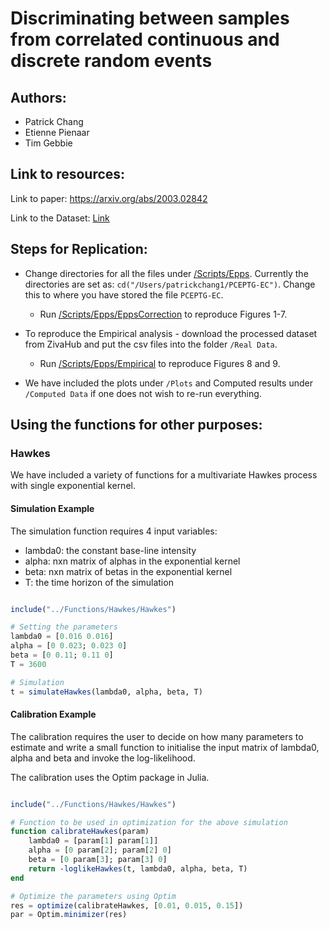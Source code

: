 # Discriminating between samples from correlated continuous and discrete random events

## Authors:
- Patrick Chang
- Etienne Pienaar
- Tim Gebbie

## Link to resources:

Link to paper: https://arxiv.org/abs/2003.02842

Link to the Dataset: [Link](https://zivahub.uct.ac.za/articles/Malliavin-Mancino_estimators_implemented_with_the_non-uniform_fast_Fourier_transform_Dataset/11903442)

## Steps for Replication:
- Change directories for all the files under [/Scripts/Epps](https://github.com/CHNPAT005/PCEPTG-EC/tree/master/Scripts/Epps). Currently the directories are set as: `cd("/Users/patrickchang1/PCEPTG-EC")`. Change this to where you have stored the file `PCEPTG-EC`. 

	- Run [/Scripts/Epps/EppsCorrection](https://github.com/CHNPAT005/PCEPTG-EC/blob/master/Scripts/Epps/EppsCorrection) to reproduce Figures 1-7.
	
 - To reproduce the Empirical analysis - download the processed dataset from ZivaHub and put the csv files into the folder `/Real Data`.
 	- Run [/Scripts/Epps/Empirical](https://github.com/CHNPAT005/PCEPTG-EC/blob/master/Scripts/Epps/Empirical) to reproduce Figures 8 and 9.

- We have included the plots under `/Plots` and Computed results under `/Computed Data` if one does not wish to re-run everything.

## Using the functions for other purposes:
### Hawkes

We have included a variety of functions for a multivariate Hawkes process with single exponential kernel.

#### Simulation Example

The simulation function requires 4 input variables:
- lambda0: the constant base-line intensity
- alpha: nxn matrix of alphas in the exponential kernel
- beta: nxn matrix of betas in the exponential kernel
- T: the time horizon of the simulation

```julia

include("../Functions/Hawkes/Hawkes")

# Setting the parameters
lambda0 = [0.016 0.016]
alpha = [0 0.023; 0.023 0]
beta = [0 0.11; 0.11 0]
T = 3600

# Simulation
t = simulateHawkes(lambda0, alpha, beta, T)

```

#### Calibration Example

The calibration requires the user to decide on how many parameters to estimate and write a small function to initialise the input matrix of lambda0, alpha and beta and invoke the log-likelihood.

The calibration uses the Optim package in Julia.

```julia

include("../Functions/Hawkes/Hawkes")

# Function to be used in optimization for the above simulation
function calibrateHawkes(param)
    lambda0 = [param[1] param[1]]
    alpha = [0 param[2]; param[2] 0]
    beta = [0 param[3]; param[3] 0]
    return -loglikeHawkes(t, lambda0, alpha, beta, T)
end

# Optimize the parameters using Optim
res = optimize(calibrateHawkes, [0.01, 0.015, 0.15])
par = Optim.minimizer(res)

```



